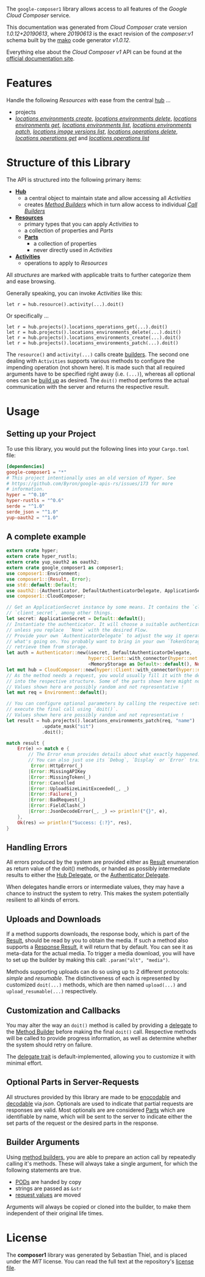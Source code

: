 <!---
DO NOT EDIT !
This file was generated automatically from 'src/mako/api/README.md.mako'
DO NOT EDIT !
-->
The `google-composer1` library allows access to all features of the *Google Cloud Composer* service.

This documentation was generated from *Cloud Composer* crate version *1.0.12+20190613*, where *20190613* is the exact revision of the *composer:v1* schema built by the [mako](http://www.makotemplates.org/) code generator *v1.0.12*.

Everything else about the *Cloud Composer* *v1* API can be found at the
[official documentation site](https://cloud.google.com/composer/).
# Features

Handle the following *Resources* with ease from the central [hub](https://docs.rs/google-composer1/1.0.12+20190613/google_composer1/struct.CloudComposer.html) ... 

* projects
 * [*locations environments create*](https://docs.rs/google-composer1/1.0.12+20190613/google_composer1/struct.ProjectLocationEnvironmentCreateCall.html), [*locations environments delete*](https://docs.rs/google-composer1/1.0.12+20190613/google_composer1/struct.ProjectLocationEnvironmentDeleteCall.html), [*locations environments get*](https://docs.rs/google-composer1/1.0.12+20190613/google_composer1/struct.ProjectLocationEnvironmentGetCall.html), [*locations environments list*](https://docs.rs/google-composer1/1.0.12+20190613/google_composer1/struct.ProjectLocationEnvironmentListCall.html), [*locations environments patch*](https://docs.rs/google-composer1/1.0.12+20190613/google_composer1/struct.ProjectLocationEnvironmentPatchCall.html), [*locations image versions list*](https://docs.rs/google-composer1/1.0.12+20190613/google_composer1/struct.ProjectLocationImageVersionListCall.html), [*locations operations delete*](https://docs.rs/google-composer1/1.0.12+20190613/google_composer1/struct.ProjectLocationOperationDeleteCall.html), [*locations operations get*](https://docs.rs/google-composer1/1.0.12+20190613/google_composer1/struct.ProjectLocationOperationGetCall.html) and [*locations operations list*](https://docs.rs/google-composer1/1.0.12+20190613/google_composer1/struct.ProjectLocationOperationListCall.html)




# Structure of this Library

The API is structured into the following primary items:

* **[Hub](https://docs.rs/google-composer1/1.0.12+20190613/google_composer1/struct.CloudComposer.html)**
    * a central object to maintain state and allow accessing all *Activities*
    * creates [*Method Builders*](https://docs.rs/google-composer1/1.0.12+20190613/google_composer1/trait.MethodsBuilder.html) which in turn
      allow access to individual [*Call Builders*](https://docs.rs/google-composer1/1.0.12+20190613/google_composer1/trait.CallBuilder.html)
* **[Resources](https://docs.rs/google-composer1/1.0.12+20190613/google_composer1/trait.Resource.html)**
    * primary types that you can apply *Activities* to
    * a collection of properties and *Parts*
    * **[Parts](https://docs.rs/google-composer1/1.0.12+20190613/google_composer1/trait.Part.html)**
        * a collection of properties
        * never directly used in *Activities*
* **[Activities](https://docs.rs/google-composer1/1.0.12+20190613/google_composer1/trait.CallBuilder.html)**
    * operations to apply to *Resources*

All *structures* are marked with applicable traits to further categorize them and ease browsing.

Generally speaking, you can invoke *Activities* like this:

```Rust,ignore
let r = hub.resource().activity(...).doit()
```

Or specifically ...

```ignore
let r = hub.projects().locations_operations_get(...).doit()
let r = hub.projects().locations_environments_delete(...).doit()
let r = hub.projects().locations_environments_create(...).doit()
let r = hub.projects().locations_environments_patch(...).doit()
```

The `resource()` and `activity(...)` calls create [builders][builder-pattern]. The second one dealing with `Activities` 
supports various methods to configure the impending operation (not shown here). It is made such that all required arguments have to be 
specified right away (i.e. `(...)`), whereas all optional ones can be [build up][builder-pattern] as desired.
The `doit()` method performs the actual communication with the server and returns the respective result.

# Usage

## Setting up your Project

To use this library, you would put the following lines into your `Cargo.toml` file:

```toml
[dependencies]
google-composer1 = "*"
# This project intentionally uses an old version of Hyper. See
# https://github.com/Byron/google-apis-rs/issues/173 for more
# information.
hyper = "^0.10"
hyper-rustls = "^0.6"
serde = "^1.0"
serde_json = "^1.0"
yup-oauth2 = "^1.0"
```

## A complete example

```Rust
extern crate hyper;
extern crate hyper_rustls;
extern crate yup_oauth2 as oauth2;
extern crate google_composer1 as composer1;
use composer1::Environment;
use composer1::{Result, Error};
use std::default::Default;
use oauth2::{Authenticator, DefaultAuthenticatorDelegate, ApplicationSecret, MemoryStorage};
use composer1::CloudComposer;

// Get an ApplicationSecret instance by some means. It contains the `client_id` and 
// `client_secret`, among other things.
let secret: ApplicationSecret = Default::default();
// Instantiate the authenticator. It will choose a suitable authentication flow for you, 
// unless you replace  `None` with the desired Flow.
// Provide your own `AuthenticatorDelegate` to adjust the way it operates and get feedback about 
// what's going on. You probably want to bring in your own `TokenStorage` to persist tokens and
// retrieve them from storage.
let auth = Authenticator::new(&secret, DefaultAuthenticatorDelegate,
                              hyper::Client::with_connector(hyper::net::HttpsConnector::new(hyper_rustls::TlsClient::new())),
                              <MemoryStorage as Default>::default(), None);
let mut hub = CloudComposer::new(hyper::Client::with_connector(hyper::net::HttpsConnector::new(hyper_rustls::TlsClient::new())), auth);
// As the method needs a request, you would usually fill it with the desired information
// into the respective structure. Some of the parts shown here might not be applicable !
// Values shown here are possibly random and not representative !
let mut req = Environment::default();

// You can configure optional parameters by calling the respective setters at will, and
// execute the final call using `doit()`.
// Values shown here are possibly random and not representative !
let result = hub.projects().locations_environments_patch(req, "name")
             .update_mask("sit")
             .doit();

match result {
    Err(e) => match e {
        // The Error enum provides details about what exactly happened.
        // You can also just use its `Debug`, `Display` or `Error` traits
         Error::HttpError(_)
        |Error::MissingAPIKey
        |Error::MissingToken(_)
        |Error::Cancelled
        |Error::UploadSizeLimitExceeded(_, _)
        |Error::Failure(_)
        |Error::BadRequest(_)
        |Error::FieldClash(_)
        |Error::JsonDecodeError(_, _) => println!("{}", e),
    },
    Ok(res) => println!("Success: {:?}", res),
}

```
## Handling Errors

All errors produced by the system are provided either as [Result](https://docs.rs/google-composer1/1.0.12+20190613/google_composer1/enum.Result.html) enumeration as return value of 
the doit() methods, or handed as possibly intermediate results to either the 
[Hub Delegate](https://docs.rs/google-composer1/1.0.12+20190613/google_composer1/trait.Delegate.html), or the [Authenticator Delegate](https://docs.rs/yup-oauth2/*/yup_oauth2/trait.AuthenticatorDelegate.html).

When delegates handle errors or intermediate values, they may have a chance to instruct the system to retry. This 
makes the system potentially resilient to all kinds of errors.

## Uploads and Downloads
If a method supports downloads, the response body, which is part of the [Result](https://docs.rs/google-composer1/1.0.12+20190613/google_composer1/enum.Result.html), should be
read by you to obtain the media.
If such a method also supports a [Response Result](https://docs.rs/google-composer1/1.0.12+20190613/google_composer1/trait.ResponseResult.html), it will return that by default.
You can see it as meta-data for the actual media. To trigger a media download, you will have to set up the builder by making
this call: `.param("alt", "media")`.

Methods supporting uploads can do so using up to 2 different protocols: 
*simple* and *resumable*. The distinctiveness of each is represented by customized 
`doit(...)` methods, which are then named `upload(...)` and `upload_resumable(...)` respectively.

## Customization and Callbacks

You may alter the way an `doit()` method is called by providing a [delegate](https://docs.rs/google-composer1/1.0.12+20190613/google_composer1/trait.Delegate.html) to the 
[Method Builder](https://docs.rs/google-composer1/1.0.12+20190613/google_composer1/trait.CallBuilder.html) before making the final `doit()` call. 
Respective methods will be called to provide progress information, as well as determine whether the system should 
retry on failure.

The [delegate trait](https://docs.rs/google-composer1/1.0.12+20190613/google_composer1/trait.Delegate.html) is default-implemented, allowing you to customize it with minimal effort.

## Optional Parts in Server-Requests

All structures provided by this library are made to be [enocodable](https://docs.rs/google-composer1/1.0.12+20190613/google_composer1/trait.RequestValue.html) and 
[decodable](https://docs.rs/google-composer1/1.0.12+20190613/google_composer1/trait.ResponseResult.html) via *json*. Optionals are used to indicate that partial requests are responses 
are valid.
Most optionals are are considered [Parts](https://docs.rs/google-composer1/1.0.12+20190613/google_composer1/trait.Part.html) which are identifiable by name, which will be sent to 
the server to indicate either the set parts of the request or the desired parts in the response.

## Builder Arguments

Using [method builders](https://docs.rs/google-composer1/1.0.12+20190613/google_composer1/trait.CallBuilder.html), you are able to prepare an action call by repeatedly calling it's methods.
These will always take a single argument, for which the following statements are true.

* [PODs][wiki-pod] are handed by copy
* strings are passed as `&str`
* [request values](https://docs.rs/google-composer1/1.0.12+20190613/google_composer1/trait.RequestValue.html) are moved

Arguments will always be copied or cloned into the builder, to make them independent of their original life times.

[wiki-pod]: http://en.wikipedia.org/wiki/Plain_old_data_structure
[builder-pattern]: http://en.wikipedia.org/wiki/Builder_pattern
[google-go-api]: https://github.com/google/google-api-go-client

# License
The **composer1** library was generated by Sebastian Thiel, and is placed 
under the *MIT* license.
You can read the full text at the repository's [license file][repo-license].

[repo-license]: https://github.com/Byron/google-apis-rsblob/master/LICENSE.md
